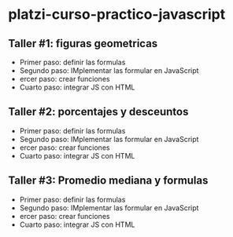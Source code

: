 # platzi-curso-practico-javascript



## Taller #1: figuras geometricas

- Primer paso: definir las formulas 
- Segundo paso: IMplementar las formular en JavaScript
- ercer paso: crear funciones
- Cuarto paso: integrar JS con HTML

## Taller #2: porcentajes y desceuntos 

- Primer paso: definir las formulas 
- Segundo paso: IMplementar las formular en JavaScript
- ercer paso: crear funciones
- Cuarto paso: integrar JS con HTML

## Taller #3: Promedio mediana y formulas

- Primer paso: definir las formulas 
- Segundo paso: IMplementar las formular en JavaScript
- ercer paso: crear funciones
- Cuarto paso: integrar JS con HTML